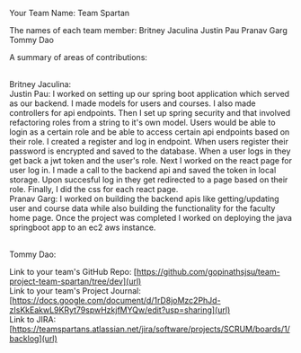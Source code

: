 Your Team Name: Team Spartan

The names of each team member:
Britney Jaculina
Justin Pau
Pranav Garg
Tommy Dao

A summary of areas of contributions:

<br/>Britney Jaculina: 
<br/>Justin Pau: I worked on setting up our spring boot application which served as our backend. I made models for users and courses. I also made controllers for api endpoints. Then I set up spring security and that involved refactoring roles from a string to it's own model. Users would be able to login as a certain role and be able to access certain api endpoints based on their role. I created a register and log in endpoint. When users register their password is encrypted and saved to the database. When a user logs in they get back a jwt token and the user's role. Next I worked on the react page for user log in. I made a call to the backend api and saved the token in local storage. Upon succesful log in they get redirected to a page based on their role. Finally, I did the css for each react page.
<br/>Pranav Garg: I worked on building the backend apis like getting/updating user and course data while also building the functionality for the faculty home page. 
Once the project was completed I worked on deploying the java springboot app to an ec2 aws instance.  

<br/>Tommy Dao: 


Link to your team's GitHub Repo: [https://github.com/gopinathsjsu/team-project-team-spartan/tree/dev](url)  <br/>
Link to your team's Project Journal: [https://docs.google.com/document/d/1rD8joMzc2PhJd-zIsKkEakwL9KRyt79spwHzkjfMYQw/edit?usp=sharing](url)<br/>
Link to JIRA: [https://teamspartans.atlassian.net/jira/software/projects/SCRUM/boards/1/backlog](url)
